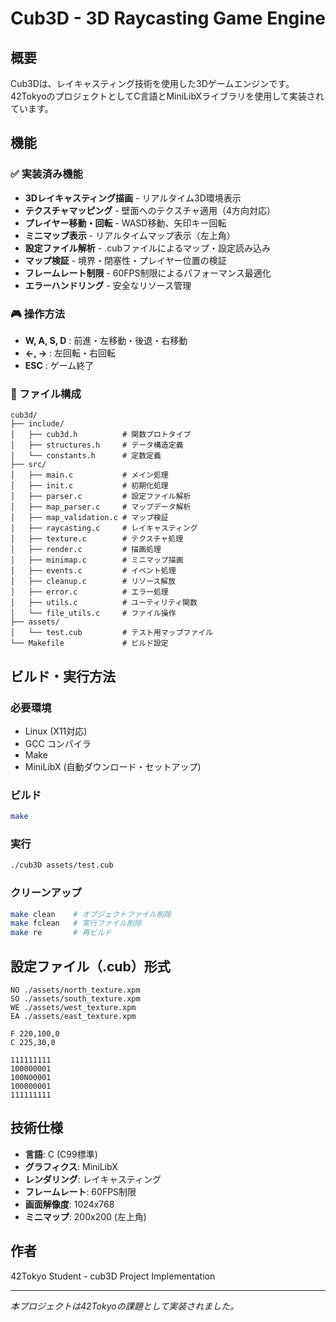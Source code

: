 # Cub3D - 3D Raycasting Game Engine

## 概要
Cub3Dは、レイキャスティング技術を使用した3Dゲームエンジンです。  
42TokyoのプロジェクトとしてC言語とMiniLibXライブラリを使用して実装されています。

## 機能

### ✅ 実装済み機能
- **3Dレイキャスティング描画** - リアルタイム3D環境表示
- **テクスチャマッピング** - 壁面へのテクスチャ適用（4方向対応）
- **プレイヤー移動・回転** - WASD移動、矢印キー回転
- **ミニマップ表示** - リアルタイムマップ表示（左上角）
- **設定ファイル解析** - .cubファイルによるマップ・設定読み込み
- **マップ検証** - 境界・閉塞性・プレイヤー位置の検証
- **フレームレート制限** - 60FPS制限によるパフォーマンス最適化
- **エラーハンドリング** - 安全なリソース管理

### 🎮 操作方法
- **W, A, S, D** : 前進・左移動・後退・右移動
- **←, →** : 左回転・右回転
- **ESC** : ゲーム終了

### 📁 ファイル構成
```
cub3d/
├── include/
│   ├── cub3d.h          # 関数プロトタイプ
│   ├── structures.h     # データ構造定義
│   └── constants.h      # 定数定義
├── src/
│   ├── main.c           # メイン処理
│   ├── init.c           # 初期化処理
│   ├── parser.c         # 設定ファイル解析
│   ├── map_parser.c     # マップデータ解析
│   ├── map_validation.c # マップ検証
│   ├── raycasting.c     # レイキャスティング
│   ├── texture.c        # テクスチャ処理
│   ├── render.c         # 描画処理
│   ├── minimap.c        # ミニマップ描画
│   ├── events.c         # イベント処理
│   ├── cleanup.c        # リソース解放
│   ├── error.c          # エラー処理
│   ├── utils.c          # ユーティリティ関数
│   └── file_utils.c     # ファイル操作
├── assets/
│   └── test.cub         # テスト用マップファイル
└── Makefile             # ビルド設定
```

## ビルド・実行方法

### 必要環境
- Linux (X11対応)
- GCC コンパイラ
- Make
- MiniLibX (自動ダウンロード・セットアップ)

### ビルド
```bash
make
```

### 実行
```bash
./cub3D assets/test.cub
```

### クリーンアップ
```bash
make clean    # オブジェクトファイル削除
make fclean   # 実行ファイル削除
make re       # 再ビルド
```

## 設定ファイル（.cub）形式
```
NO ./assets/north_texture.xpm
SO ./assets/south_texture.xpm
WE ./assets/west_texture.xpm
EA ./assets/east_texture.xpm

F 220,100,0
C 225,30,0

111111111
100000001
100N00001
100000001
111111111
```

## 技術仕様
- **言語**: C (C99標準)
- **グラフィクス**: MiniLibX
- **レンダリング**: レイキャスティング
- **フレームレート**: 60FPS制限
- **画面解像度**: 1024x768
- **ミニマップ**: 200x200 (左上角)

## 作者
42Tokyo Student - cub3D Project Implementation

---
*本プロジェクトは42Tokyoの課題として実装されました。*
